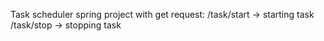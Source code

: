 Task scheduler spring project with get request:
/task/start -> starting task 
/task/stop  -> stopping task 
